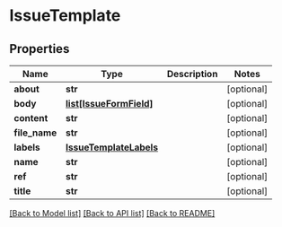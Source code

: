 # IssueTemplate

## Properties
Name | Type | Description | Notes
------------ | ------------- | ------------- | -------------
**about** | **str** |  | [optional] 
**body** | [**list[IssueFormField]**](IssueFormField.md) |  | [optional] 
**content** | **str** |  | [optional] 
**file_name** | **str** |  | [optional] 
**labels** | [**IssueTemplateLabels**](IssueTemplateLabels.md) |  | [optional] 
**name** | **str** |  | [optional] 
**ref** | **str** |  | [optional] 
**title** | **str** |  | [optional] 

[[Back to Model list]](../README.md#documentation-for-models) [[Back to API list]](../README.md#documentation-for-api-endpoints) [[Back to README]](../README.md)

